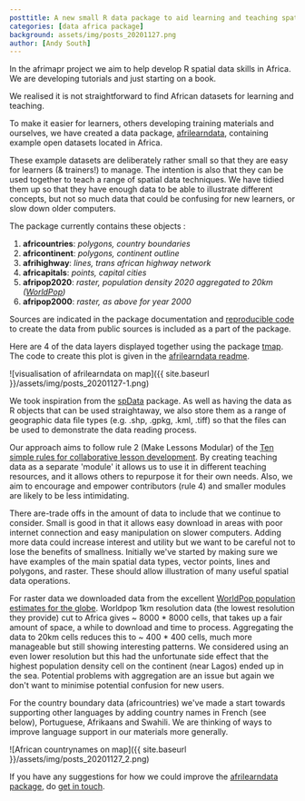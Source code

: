 ```yaml
---
posttitle: A new small R data package to aid learning and teaching spatial techniques in Africa - afrilearndata 
categories: [data africa package]
background: assets/img/posts_20201127.png
author: [Andy South]
---
```


In the afrimapr project we aim to help develop R spatial data skills in Africa. We are developing tutorials and just starting on a book.

We realised it is not straightforward to find African datasets for learning and teaching.

To make it easier for learners, others developing training materials and ourselves, we have created a data package, [afrilearndata](https://github.com/afrimapr/afrilearndata), containing example open datasets located in Africa.

These example datasets are deliberately rather small so that they are easy for learners (& trainers!) to manage. The intention is also that they can be used together to teach a range of spatial data techniques. We have tidied them up so that they have enough data to be able to illustrate different concepts, but not so much data that could be confusing for new learners, or slow down older computers.

The package currently contains these objects :

1. **africountries**: *polygons, country boundaries*
2. **africontinent**: *polygons, continent outline*
3. **afrihighway**:   *lines, trans african highway network*
4. **africapitals**:  *points, capital cities*
5. **afripop2020**:   *raster, population density 2020 aggregated to 20km ([WorldPop](https://www.worldpop.org/))*
6. **afripop2000**:   *raster, as above for year 2000*

Sources are indicated in the package documentation and [reproducible code](https://github.com/afrimapr/afrilearndata/blob/master/data-raw/afrilearndata-data-creation.R) to create the data from public sources is included as a part of the package.

Here are 4 of the data layers displayed together using the package [tmap](https://cran.r-project.org/web/packages/tmap/vignettes/tmap-getstarted.html). The code to create this plot is given in the [afrilearndata readme](https://github.com/afrimapr/afrilearndata/blob/master/README.md).

![visualisation of afrilearndata on map]({{ site.baseurl }}/assets/img/posts_20201127-1.png)

We took inspiration from the [spData](https://github.com/Nowosad/spData) package. As well as having the data as R objects that can be used straightaway, we also store them as a range of geographic data file types (e.g. .shp, .gpkg, .kml, .tiff) so that the files can be used to demonstrate the data reading process.

Our approach aims to follow rule 2 (Make Lessons Modular) of the [Ten simple rules for collaborative lesson development](https://doi.org/10.1371/journal.pcbi.1005963). By creating teaching data as a separate &#39;module&#39; it allows us to use it in different teaching resources, and it allows others to repurpose it for their own needs. Also, we aim to encourage and empower contributors (rule 4) and smaller modules are likely to be less intimidating.

There are-trade offs in the amount of data to include that we continue to consider. Small is good in that it allows easy download in areas with poor internet connection and easy manipulation on slower computers. Adding more data could increase interest and utility but we want to be careful not to lose the benefits of smallness. Initially we&#39;ve started by making sure we have examples of the main spatial data types, vector points, lines and polygons, and raster. These should allow illustration of many useful spatial data operations.

For raster data we downloaded data from the excellent [WorldPop population estimates for the globe](https://www.worldpop.org/methods/populations). Worldpop 1km resolution data (the lowest resolution they provide) cut to Africa gives ~ 8000 \* 8000 cells, that takes up a fair amount of space, a while to download and time to process. Aggregating the data to 20km cells reduces this to ~ 400 \* 400 cells, much more manageable but still showing interesting patterns. We considered using an even lower resolution but this had the unfortunate side effect that the highest population density cell on the continent (near Lagos) ended up in the sea. Potential problems with aggregation are an issue but again we don&#39;t want to minimise potential confusion for new users.

For the country boundary data (africountries) we&#39;ve made a start towards supporting other languages by adding country names in French (see below), Portuguese, Afrikaans and Swahili. We are thinking of ways to improve language support in our materials more generally.

![African countrynames on map]({{ site.baseurl }}/assets/img/posts_20201127_2.png)

If you have any suggestions for how we could improve the [afrilearndata package](https://github.com/afrimapr/afrilearndata), do [get in touch](https://afrimapr.github.io/afrimapr.website/get-involved/).